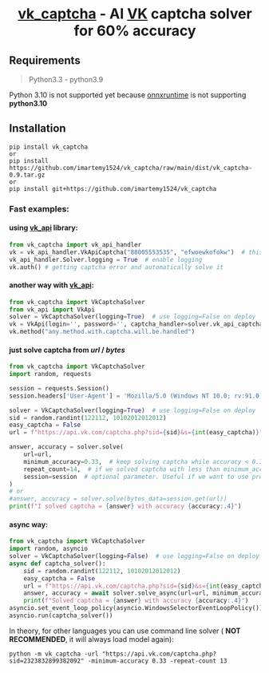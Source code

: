 <h1 align="center">
<a href="https://github.com/imartemy1524/vk_captcha">vk_captcha</a> 
- AI <a href="https://vk.com/dev">VK</a> captcha solver for <b>60%</b> accuracy
</h1>

## Requirements
> Python3.3 - python3.9

Python 3.10 is not supported yet because 
[onnxruntime](https://pypi.org/project/onnxruntime/) 
is not supporting **python3.10**

## Installation


```
pip install vk_captcha
or
pip install https://github.com/imartemy1524/vk_captcha/raw/main/dist/vk_captcha-0.9.tar.gz
or
pip install git+https://github.com/imartemy1524/vk_captcha
```


### Fast examples:

#### using [vk_api](https://github.com/python273/vk_api) library:

```python
from vk_captcha import vk_api_handler
vk = vk_api_handler.VkApiCaptcha("88005553535", "efwoewkofokw")  # this login will create captcha
vk_api_handler.Solver.logging = True  # enable logging
vk.auth() # getting captcha error and automatically solve it
```

#### another way with [vk_api](https://github.com/python273/vk_api):

```python
from vk_captcha import VkCaptchaSolver
from vk_api import VkApi
solver = VkCaptchaSolver(logging=True)  # use logging=False on deploy
vk = VkApi(login='', password='', captcha_handler=solver.vk_api_captcha_handler)
vk.method("any.method.with.captcha.will.be.handled")
```

#### just solve captcha from *url* / *bytes*


```python
from vk_captcha import VkCaptchaSolver
import random, requests

session = requests.Session()  
session.headers['User-Agent'] = 'Mozilla/5.0 (Windows NT 10.0; rv:91.0) Gecko/20100101 Firefox/91.0'

solver = VkCaptchaSolver(logging=True)  # use logging=False on deploy
sid = random.randint(122112, 10102012012012)
easy_captcha = False
url = f"https://api.vk.com/captcha.php?sid={sid}&s={int(easy_captcha)}"

answer, accuracy = solver.solve(
    url=url,
    minimum_accuracy=0.33,  # keep solving captcha while accuracy < 0.33
    repeat_count=14,  # if we solved captcha with less than minimum_accuracy, then retry repeat_count times
    session=session  # optional parameter. Useful if we want to use proxy or specific headers
)
# or
#answer, accuracy = solver.solve(bytes_data=session.get(url))
print(f"I solved captcha = {answer} with accuracy {accuracy:.4}")
```

#### async way:

```python
from vk_captcha import VkCaptchaSolver
import random, asyncio
solver = VkCaptchaSolver(logging=False)  # use logging=False on deploy
async def captcha_solver():
    sid = random.randint(122112, 10102012012012)
    easy_captcha = False
    url = f"https://api.vk.com/captcha.php?sid={sid}&s={int(easy_captcha)}"
    answer, accuracy = await solver.solve_async(url=url, minimum_accuracy=0.4, repeat_count=10)
    print(f"Solved captcha = {answer} with accuracy {accuracy:.4}")
asyncio.set_event_loop_policy(asyncio.WindowsSelectorEventLoopPolicy())
asyncio.run(captcha_solver())
```

In theory, for other languages you can use command line solver ( **NOT RECOMMENDED**, it will always load model again):

```
python -m vk_captcha -url "https://api.vk.com/captcha.php?sid=2323832899382092" -minimum-accuracy 0.33 -repeat-count 13
```
